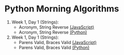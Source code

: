 # Python Morning Algorithms

1. Week 1, Day 1 (Strings):
    - Acronym, String Reverse [(JavaScript)](https://github.com/narcisolobo/april_python_lectures/blob/main/morning_algos/w1d1_acronymsReverseString.js)
    - Acronym, String Reverse [(Python)](https://github.com/narcisolobo/april_python_lectures/blob/main/morning_algos/w1d1_acronyms_reverse_string.py)
2. Week 1, Day 1 (Strings):
    - Parens Valid, Braces Valid [(JavaScript)](https://github.com/narcisolobo/april_python_lectures/blob/main/morning_algos/w1d2_parensBracesValid.js)
    - Parens Valid, Braces Valid [(Python)](https://github.com/narcisolobo/april_python_lectures/blob/main/morning_algos/w1d2_parens_braces_valid.py)
